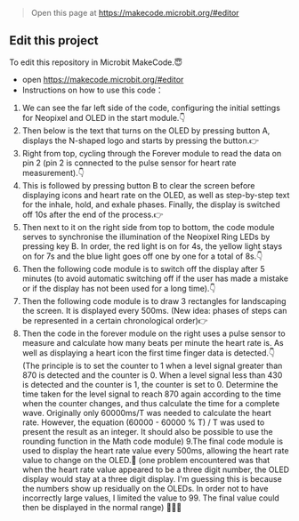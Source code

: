 
> Open this page at https://makecode.microbit.org/#editor

## Edit this project


To edit this repository in Microbit MakeCode.😇


* open https://makecode.microbit.org/#editor
* Instructions on how to use this code：
1. We can see the far left side of the code, configuring the initial settings for Neopixel and OLED in the start module.👇
2. Then below is the text that turns on the OLED by pressing button A, displays the N-shaped logo and starts by pressing the button.👉
3. Right from top, cycling through the Forever module to read the data on pin 2 (pin 2 is connected to the pulse sensor for heart rate measurement).👇
4. This is followed by pressing button B to clear the screen before displaying icons and heart rate on the OLED, as well as step-by-step text for the inhale, hold, and exhale phases. Finally, the display is switched off 10s after the end of the process.👉
5. Then next to it on the right side from top to bottom, the code module serves to synchronise the illumination of the Neopixel Ring LEDs by pressing key B. In order, the red light is on for 4s, the yellow light stays on for 7s and the blue light goes off one by one for a total of 8s.👇
6. Then the following code module is to switch off the display after 5 minutes (to avoid automatic switching off if the user has made a mistake or if the display has not been used for a long time).👇
7. Then the following code module is to draw 3 rectangles for landscaping the screen. It is displayed every 500ms. (New idea: phases of steps can be represented in a certain chronological order)👉
8. Then the code in the forever module on the right uses a pulse sensor to measure and calculate how many beats per minute the heart rate is. As well as displaying a heart icon the first time finger data is detected.👇
(The principle is to set the counter to 1 when a level signal greater than 870 is detected and the counter is 0. When a level signal less than 430 is detected and the counter is 1, the counter is set to 0. Determine the time taken for the level signal to reach 870 again according to the time when the counter changes, and thus calculate the time for a complete wave. Originally only 60000ms/T was needed to calculate the heart rate. However, the equation (60000 - 60000 % T) / T was used to present the result as an integer. It should also be possible to use the rounding function in the Math code module)
9.The final code module is used to display the heart rate value every 500ms, allowing the heart rate value to change on the OLED.💛
(one problem encountered was that when the heart rate value appeared to be a three digit number, the OLED display would stay at a three digit display. I'm guessing this is because the numbers show up residually on the OLEDs. In order not to have incorrectly large values, I limited the value to 99. The final value could then be displayed in the normal range)
💚💛🧡




